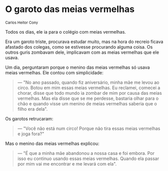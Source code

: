 # O garoto das meias vermelhas
<small>Carlos Heitor Cony</small>

Todos os dias, ele ia para o colégio com meias vermelhas.

Era um garoto triste, procurava estudar muito, mas na hora do recreio ficava afastado dos
colegas, como se estivesse procurando alguma coisa. Os outros guris zombavam dele,
implicavam com as meias vermelhas que ele usava.

Um dia, perguntaram porque o menino das meias vermelhas só usava meias vermelhas.
Ele contou com simplicidade:

 > — "No ano passado, quando fiz aniversário, minha mãe me levou ao circo. Botou em mim
essas meias vermelhas. Eu reclamei, comecei a chorar, disse que todo mundo ia zombar de
mim por causa das meias vermelhas. Mas ela disse que se me perdesse, bastaria olhar
para o chão e quando visse um menino de meias vermelhas saberia que o filho era dela".

Os garotos retrucaram:

 > — "Você não está num circo! Porque não tira essas meias vermelhas e joga fora?"

Mas o menino das meias vermelhas explicou:

 > — "É que a minha mãe abandonou a nossa casa e foi embora. Por isso eu continuo usando
essas meias vermelhas. Quando ela passar por mim vai me encontrar e me levará com ela".